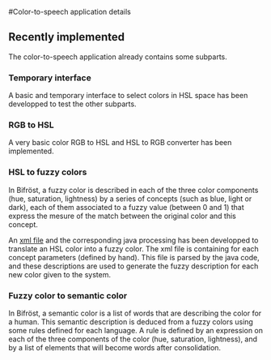 #Color-to-speech application details

## Recently implemented

The color-to-speech application already contains some subparts.

### Temporary interface
A basic and temporary interface to select colors in HSL space has been developped to test the other subparts.

### RGB to HSL
A very basic color RGB to HSL and HSL to RGB converter has been implemented.

### HSL to fuzzy colors

In Bifröst, a fuzzy color is described in each of the three color components (hue, saturation, lightness) by a series of concepts (such as blue, light or dark), each of them associated to a fuzzy value (between 0 and 1) that express the mesure of the match between the original color and this concept.

An [xml file](../app/src/main/res/xml/colors.xml) and the corresponding java processing has been developped to translate an HSL color into a fuzzy color. The xml file is containing for each concept parameters (defined by hand). This file is parsed by the java code, and these descriptions are used to generate the fuzzy description for each new color given to the system.

### Fuzzy color to semantic color

In Bifröst, a semantic color is a list of words that are describing the color for a human. This semantic description is deduced from a fuzzy colors using some rules defined for each language. A rule is defined by an expression on each of the three components of the color (hue, saturation, lightness), and by a list of elements that will become words after consolidation.

